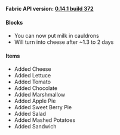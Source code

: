 **Fabric API version: [0.14.1 build 372](https://www.curseforge.com/minecraft/mc-mods/fabric-api/files/2993273)**

#### **Blocks**
+ You can now put milk in cauldrons
 + Will turn into cheese after \~1.3 to 2 days

#### **Items**
+ Added Cheese
+ Added Lettuce
+ Added Tomato
+ Added Chocolate
+ Added Marshmallow
+ Added Apple Pie
+ Added Sweet Berry Pie
+ Added Salad
+ Added Mashed Potatoes
+ Added Sandwich